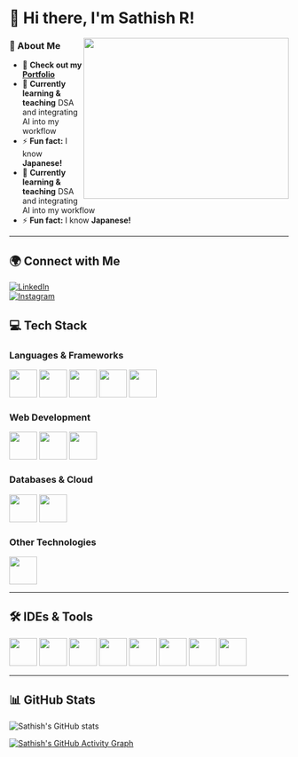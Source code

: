 # 👋 Hi there, I'm Sathish R!  

<img align="right" width="370" height="290" src="https://i.pinimg.com/originals/47/f0/34/47f0342cec72b800463bf003eac1257e.gif">

### 🔹 About Me  
- 🔭 **Check out my** [**Portfolio**](https://sathishportfolio18.netlify.app/)  
- 🌱 **Currently learning & teaching** DSA and integrating AI into my workflow  
- ⚡ **Fun fact:** I know **Japanese!**  
- 🌱 **Currently learning & teaching** DSA and integrating AI into my workflow  
- ⚡ **Fun fact:** I know **Japanese!**  
---

## 🌍 Connect with Me  
[![LinkedIn](https://img.shields.io/badge/LinkedIn-0077B5?style=for-the-badge&logo=linkedin&logoColor=white)](https://www.linkedin.com/in/sathishsr974/)  
[![Instagram](https://img.shields.io/badge/Instagram-d62976?style=for-the-badge&logo=instagram&logoColor=white)](https://www.instagram.com/itz_satizz__23/)  



## 💻 Tech Stack  
### **Languages & Frameworks**
<p>
  <img height="50" width="50" src="https://img.icons8.com/color/48/000000/java-coffee-cup-logo.png" />
  <img height="50" width="50" src="https://img.icons8.com/color/48/000000/javascript.png"/>
  <img height="50" width="50" src="https://img.icons8.com/color/48/000000/spring-logo.png"/>
  <img height="50" width="50" src="https://img.icons8.com/color/48/000000/nodejs.png"/>
  <img height="50" width="50" src="https://img.icons8.com/color/48/000000/graphql.png"/>
</p>

### **Web Development**
<p>
  <img height="50" width="50" src="https://img.icons8.com/color/48/000000/html-5.png" />
  <img height="50" width="50" src="https://img.icons8.com/color/48/000000/css3.png" />
  <img height="50" width="50" src="https://img.icons8.com/color/48/000000/bootstrap.png" />
</p>

### **Databases & Cloud**
<p>
  <img height="50" width="50" src="https://img.icons8.com/color/48/000000/mysql-logo.png"/>
  <img height="50" width="50" src="https://img.icons8.com/color/48/000000/google-firebase-console.png"/>
</p>

### **Other Technologies**
<p>
  <img height="50" width="50" src="https://img.icons8.com/fluent/48/000000/arduino.png"/>
</p>

---

## 🛠️ IDEs & Tools  
<p>
  <img height="50" width="50" src="https://img.icons8.com/color/48/000000/visual-studio-code-2019.png"/>
  <img height="50" width="50" src="https://img.icons8.com/color/48/000000/pycharm.png"/>
  <img height="50" width="50" src="https://img.icons8.com/color/50/000000/git.png"/>
  <img height="50" width="50" src="https://img.icons8.com/dusk/64/000000/anaconda.png"/>
  <img height="50" src="https://img.icons8.com/officel/480/null/java-eclipse.png"/>
  <img height="50" width="50" src="https://img.icons8.com/color/48/000000/figma--v1.png"/>
  <img height="50" width="50" src="https://img.icons8.com/doodle/48/000000/adobe-photoshop.png"/>
  <img height="50" src="https://img.shields.io/badge/Netlify-00C7B7?style=for-the-badge&logo=netlify&logoColor=white"/>
</p>

---

## 📊 GitHub Stats  
![Sathish's GitHub stats](https://github-readme-stats.vercel.app/api?username=sathish974R&theme=dark&show_icons=true&&hide=issues,contribs)  

[![Sathish's GitHub Activity Graph](https://github-readme-activity-graph.vercel.app/graph?username=sathish974R&bg_color=000000&color=ffffff&line=51f565&point=ffffff&area=true&hide_border=true)](https://github.com/ashutosh00710/github-readme-activity-graph)
